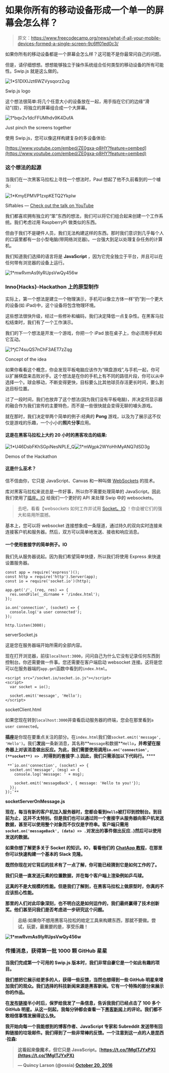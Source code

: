 # 如果你所有的移动设备形成一个单一的屏幕会怎么样？

> 原文：<https://www.freecodecamp.org/news/what-if-all-your-mobile-devices-formed-a-single-screen-9c6ff01ed0c3/>

如果你所有的移动设备都是一个屏幕会怎么样？这可能不是你最常问自己的问题。

但是，请仔细想想。想想能够独立于操作系统组合任何类型的移动设备的所有可能性。Swip.js 就是这么做的。

![1*S1DIXIJzt6WZVysqorz2ug](img/7b04d38789e891f47f57a3a4d4e20f35.png)

Swip.js logo

这个想法很简单:将几个任意大小的设备放在一起，用手指在它们的边缘“滑动”(捏)，将独立的屏幕组合成一个大屏幕。

![1*bqv2v1dcFFUMhdv9K4DufA](img/f07caf9dea4e0d9092f3d21091c98dfa.png)

Just pinch the screens together

使用 Swip.js，您可以像这样构建复杂的多设备体验:

[https://www.youtube.com/embed/ZE0gxa-p8HY?feature=oembed](https://www.youtube.com/embed/ZE0gxa-p8HY?feature=oembed)

### 这个想法的起源

当我们在一次黑客马拉松上寻找一个想法时，Paul 想起了他不久前看到的一个噱头:

![1*KmyEPMVP1zxpKETQ2Ykplw](img/b7f6010a03caa5f9f850f429783a559d.png)

Siftables — [Check out the talk on YouTube](https://www.youtube.com/watch?v=JP0w9lZoLwU)

我们都喜欢拥有独立的“笨”东西的想法，我们可以将它们组合起来创建一个工作系统。我们考虑过用 RaspberryPi 做类似的东西。

但由于我们不是硬件人员，我们无法构建这样的东西。那时我们意识到几乎每个人的口袋里都有一台小型电脑(带网络浏览器)。一台强大到足以处理复杂任务的计算机。

我们知道我们选择的语言将是 **JavaScript** ，因为它完全独立于平台，并且可以在任何带有浏览器的设备上运行。

![1*mwRvmAs9lyRUpsVwQy456w](img/c16aa5a61a6126290d39aaa5e39734a7.png)

### Inno{Hacks}-Hackathon 上的原型制作

实际上，第一个想法是建立一个物理演示，手机可以像立方体一样“扔”到一个更大的设备(如 iPad)中，这个设备将包含物理环境。

这些想法很快升级，经过一些修补和编码，我们决定降低一点复杂性。在黑客马拉松结束时，我们有了一个工作演示。

我们的下一个想法是开发一个游戏，你把一个 iPad 放在桌子上，你必须用手机和它互动。

![1*jC74suQS7nChF3AET7zZqg](img/1de1385ad2c49c2c953b38a6220d7ba6.png)

Concept of the idea

如果你看看这个概念，你会发现平板电脑应该作为“棋盘游戏”,与手机一起，你可以扩展棋盘来击败对手。这个想法是在你的手机上有不同的路径片段，你可以从中选择一个。球会移动，不断变得更快，目标要么比其他球员存活更长时间，要么到达目标位置。

过了一段时间，我们也放弃了这个想法(因为我们没有平板电脑)，并决定将显示器的融合作为我们宣传的主要特色，而不是一些很快就会变得无聊的噱头游戏。

就在那时，我们决定举两个简单的例子:经典的 **Pong** 游戏，以及为了展示这不仅仅是游戏的乐趣，一个小小的**照片分享**应用。

#### 这是在黑客马拉松上大约 20 小时的黑客攻击的结果:

![1*U46DsbFKhSGpiNesNPLE_Q](img/0c50c15bac090ee707ffdad897cf21cb.png)![1*mWgpk2WYoHhMyANQ7dSD3g](img/4223e24e2ea6905f87f3c122c02a9732.png)

Demos of the Hackathon

#### 这是什么巫术？

信不信由你，它只是 JavaScript、Canvas 和一种叫做 [WebSockets](https://www.html5rocks.com/en/tutorials/websockets/basics/) 的技术。

库对黑客马拉松来说总是一件好事，所以你不需要处理简单的 JavaScript。因此我们使用了[插座。IO](https://socket.io) 给我们一个更好的 API 来处理 Swip 中的 websockets。

> 去吧，看看【websockets 如何工作并试用 [Socket。IO](https://socket.io) ！你会被它们的强大和易用所震撼。

基本上，您可以将 websocket 连接想象成一条隧道，通过持久的双向实时连接来连接客户机和服务器。然后，双方可以简单地发送、接收和响应消息。

#### **一个使用套接字的简单例子。IO**

我们先从服务器说起。因为我们希望简单快捷，所以我们将使用 Express 来快速设置服务器。

```
const app = require('express')();
const http = require('http').Server(app);
const io = require('socket.io')(http);

app.get('/', (req, res) => {
  res.sendFile(__dirname + '/index.html');
});

io.on('connection', (socket) => {
  console.log('a user connected');
});

http.listen(3000);
```

serverSocket.js

这是您在服务器端开始所需的全部内容。

现在打开浏览器，前往`localhost:3000`，问问自己为什么它没有记录任何东西到控制台。你还需要做一件事。您还需要在客户端启动 websocket 连接。这将是您可以在服务器端的`app.get`函数中看到的`index.html`。

```
<script src="/socket.io/socket.io.js"></script>
<script>
  var socket = io();

  socket.emit('message', 'Hello');
</script>
```

socketClient.html

如果您现在转到`localhost:3000`并查看启动服务器的终端，您会在那里看到`a user connected`。

**插座**是你现在要重点关注的部分。在`index.html`我们做`socket.emit('message', 'Hello')`。我们**发出**一条新消息，其名称**`message`和数据**`Hello`**，并希望在服务器上对该消息做出反应。为此，我们需要使用调用`io.on('connection', (**socket**) => .`时得到的套接字..).因此，我们只需添加以下代码行。******

```
 **`io.on('connection', (socket) => {
  socket.on('message', (msg) => {
    console.log('message: ' + msg);

    socket.emit('messageBack', { message: 'Hello to you!'});
  });
});`**
```

****socketServerOnMessage.js****

****现在，每当有新的客户机加入服务器时，您都会看到`Hello`被打印到控制台。到目前为止，这并不太特别。但是我们也可以通过同一个套接字从服务器向客户机发送数据，甚至可以使用整个对象而不仅仅是字符串。客户端只需用`socket.on('messageBack', (data) => .`对发出的事件做出反应..)然后可以使用发送的数据。****

****如果你想了解更多关于 Socket 的知识。IO，看看他们的 [ChatApp 教程](https://socket.io/get-started/chat/)，在那里你可以快速构建一个基本的 Slack 克隆。****

****既然你现在对它背后的技术有了一点了解，你可能已经猜到它是如何工作的了。****

****我们只是一直发送元素的位置数据，并在每个客户端上渲染例如乒乓球。****

****这真的不是大规模的性能。但是我们了解到，在黑客马拉松上做原型时，你真的不应该担心性能。****

****那里的人们对此印象深刻，也不明白这是如何运作的，我们最终赢得了技术创新奖。他们甚至问我们是否考虑进一步研究这个问题。****

> ****总结:如果你不想用黑客马拉松的给定工具来构建东西，那就不要做。尝试，玩耍，最重要的是，享受乐趣！****

****![1*mwRvmAs9lyRUpsVwQy456w](img/c16aa5a61a6126290d39aaa5e39734a7.png)****

### ****传播消息，获得第一批 1000 颗 GitHub 星星****

****当我们完成第一个可用的 Swip.js 版本时，我们非常自豪它是一个如此有趣的项目。****

****我们想把它展示给更多的人，获得一些反馈，当然也想得到一些 GitHub 明星来增加我们的观众。我们选择的科技新闻来源是黑客新闻。它有一个特殊的部分来展示你的作品。****

****在[发布链接](https://news.ycombinator.com/item?id=12735665)半小时后，保罗给我发了一条信息，告诉我我们已经点击了 100 多个 GitHub 明星。从这一刻起，我每分钟都会查看一下[黑客新闻](https://news.ycombinator.com)上的评论。我们都不敢相信事情发展得这么快。****

****我开始向每一个我能想到的博客作者、JavaScript 专家和 Subreddit 发送带有回购链接的垃圾邮件。我们得到了一些非常棒的反馈。一个注意到这一点的人是昆西·拉森:****

> ****这看起来像魔术，但它只是 JavaScript。[https://t.co/1MgITJYxPX](https://t.co/1MgITJYxPX)****
> 
> ****— Quincy Larson (@ossia) [October 20, 2016](https://twitter.com/ossia/status/789148681194921984?ref_src=twsrc%5Etfw)****